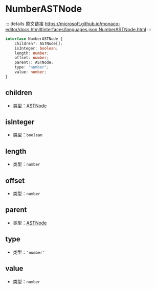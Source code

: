 # NumberASTNode

<backTop />
        
::: details 原文链接
https://microsoft.github.io/monaco-editor/docs.html#interfaces/languages.json.NumberASTNode.html
:::

```ts
interface NumberASTNode {
    children?: ASTNode[];
    isInteger: boolean;
    length: number;
    offset: number;
    parent?: ASTNode;
    type: "number";
    value: number;
}
```

## children
- 类型：[ASTNode](/api/languages/json/ASTNode.md)

## isInteger
- 类型：`boolean`

## length
- 类型：`number`

## offset
- 类型：`number`

## parent
- 类型：[ASTNode](/api/languages/json/ASTNode.md)

## type
- 类型：`'number'`

## value
- 类型：`number`
